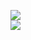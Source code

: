 [![](https://img.shields.io/badge/Made%20With-Github%20Spray-lightgrey.svg?style=for-the-badge&logo=github)](https://github.com/Annihil/github-spray#22021)  
[![](https://i.imgur.com/2DrTn0Z.gif)](https://github.com/Annihil/github-spray)